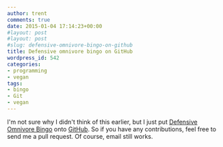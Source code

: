 ```yaml
---
author: trent
comments: true
date: 2015-01-04 17:14:23+00:00
#layout: post
#layout: post
#slug: defensive-omnivore-bingo-on-github
title: Defensive omnivore bingo on GitHub
wordpress_id: 542
categories:
- programming
- vegan
tags:
- bingo
- Git
- vegan
---
```


I'm not sure why I didn't think of this earlier, but I just put [Defensive Omnivore Bingo](http://veganmilitia.org/bingo/) onto [GitHub](https://github.com/trentfisher/veganbingo).  So if you have any contributions, feel free to send me a pull request.  Of course, email still works.
